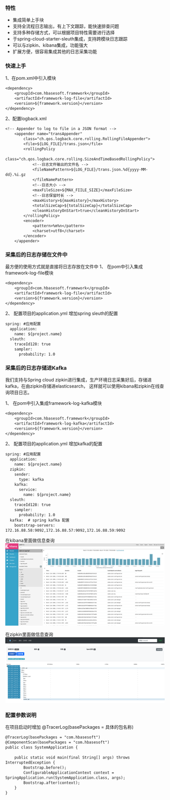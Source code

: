 ### 特性

*  集成简单上手块
*  支持全流程日志输出，有上下文跟踪，能快速排查问题
*  支持多种存储方式，可以根据项目特性需要进行选择
*  于spring-cloud-starter-sleuth集成，支持跨模块日志跟踪
*  可以与zipkin、kibana集成，功能强大
*  扩展方便，很容易集成其他的日志采集功能

### 快速上手

1、在pom.xml中引入模块

```
<dependency>
	<groupId>com.hbasesoft.framework</groupId>
	<artifactId>framework-log-file</artifactId>
	<version>${framework.version}</version>
</dependency>
```

2、配置logback.xml

```
<!-- Appender to log to file in a JSON format -->
	<appender name="transAppender"
		class="ch.qos.logback.core.rolling.RollingFileAppender">
		<file>${LOG_FILE}/trans.json</file>
		<rollingPolicy
			class="ch.qos.logback.core.rolling.SizeAndTimeBasedRollingPolicy">
			<!--日志文件输出的文件名 -->
			<fileNamePattern>${LOG_FILE}/trans.json.%d{yyyy-MM-dd}.%i.gz
			</fileNamePattern>
			<!--日志大小 -->
			<maxFileSize>${MAX_FIILE_SIZE}</maxFileSize>
			<!--日志保留时长 -->
			<maxHistory>${maxHistory}</maxHistory>
			<totalSizeCap>${totalSizeCap}</totalSizeCap>
			<cleanHistoryOnStart>true</cleanHistoryOnStart>
		</rollingPolicy>
		<encoder>
			<pattern>%m%n</pattern>
			<charset>utf8</charset>
		</encoder>
	</appender>
```

### 采集后的日志存储在文件中
最方便的使用方式就是直接将日志存放在文件中
1、 在pom中引入集成framework-log-file模块
```
<dependency>
	<groupId>com.hbasesoft.framework</groupId>
	<artifactId>framework-log-file</artifactId>
	<version>${framework.version}</version>
</dependency>
```
2、 配置项目的application.yml 增加spring sleuth的配置

```
spring: #应用配置
  application:
    name: ${project.name}
  sleuth:
    traceId128: true
    sampler:
      probability: 1.0
```

###  采集后的日志存储进Kafka

我们支持与Spring cloud zipkin进行集成，生产环境日志采集好后，存储进kafka，在由zipkin存储进elasticsearch， 这样就可以使用kibana和zipkin在线查询项目日志。

1、 在pom中引入集成framework-log-kafka模块

```
<dependency>
	<groupId>com.hbasesoft.framework</groupId>
	<artifactId>framework-log-kafka</artifactId>
	<version>${framework.version}</version>
</dependency>
```

2、 配置项目的application.yml 增加kafka的配置

```
spring: #应用配置
  application:
    name: ${project.name}
  zipkin:
    sender:
      type: kafka
    kafka:
      service:
        name: ${project.name}
  sleuth:
    traceId128: true
    sampler:
      probability: 1.0
  kafka:  # spring kafka 配置
    bootstrap-servers: 172.16.88.58:9092,172.16.88.57:9092,172.16.88.59:9092
```

在kibana里面做信息查询
![信息查询](images/2.png)

在zipkin里面做信息查询
![zipkin信息查询](images/3.png)


### 配置参数说明

在项目启动时增加 @TracerLog(basePackages = 具体的包名称) 


```
@TracerLog(basePackages = "com.hbasesoft")
@ComponentScan(basePackages = "com.hbasesoft")
public class SystemApplication {
    
    public static void main(final String[] args) throws InterruptedException {
        Bootstrap.before();
        ConfigurableApplicationContext context = SpringApplication.run(SystemApplication.class, args);
        Bootstrap.after(context);
    }
}
```

